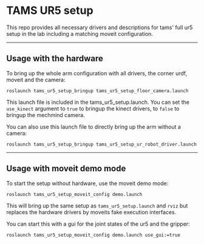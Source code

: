 # TAMS UR5 setup

This repo provides all necessary drivers and descriptions for tams' full ur5 setup in the lab including a matching moveit configuration.

---

## Usage with the hardware

To bring up the whole arm configuration with all drivers, the corner urdf, moveit and the camera:

```
roslaunch tams_ur5_setup_bringup tams_ur5_setup_floor_camera.launch
```

This launch file is included in the tams_ur5_setup.launch. You can set the `use_kinect` argument to `true` to bringup the kinect drivers, to `false` to bringup the mechmind camera.

You can also use this launch file to directly bring up the arm without a camera:
```
roslaunch tams_ur5_setup_bringup tams_ur5_setup_ur_robot_driver.launch
```

---

## Usage with moveit demo mode

To start the setup without hardware, use the moveit demo mode:

```
roslaunch tams_ur5_setup_moveit_config demo.launch
```

This will bring up the same setup as `tams_ur5_setup.launch` and `rviz` but replaces the hardware drivers by moveits fake execution interfaces.

You can start this with a gui for the joint states of the ur5 and the gripper:

```
roslaunch tams_ur5_setup_moveit_config demo.launch use_gui:=true
```
